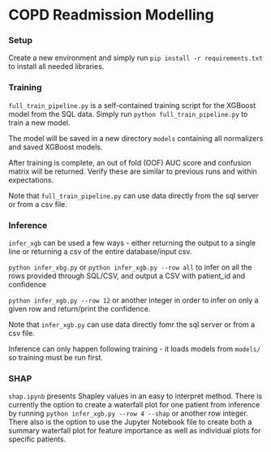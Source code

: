 # COPD Readmission Modelling

### Setup
Create a new environment and simply run `pip install -r requirements.txt` to install all needed libraries.

### Training
`full_train_pipeline.py` is a self-contained training script for the XGBoost model from the SQL data. Simply run
`python full_train_pipeline.py` to train a new model.

The model will be saved in a new directory `models` containing all normalizers and saved XGBoost models.

After training is complete, an out of fold (OOF) AUC score and confusion matrix will be returned. Verify these are similar to previous runs and within expectations. 

Note that `full_train_pipeline.py` can use data directly from the sql server or from a csv file.

### Inference
`infer_xgb` can be used a few ways - either returning the output to a single line or returning a csv of the entire
database/input csv.

`python infer_xbg.py` or `python infer_xgb.py --row all` to infer on all the rows provided through SQL/CSV, and output a CSV with patient_id and confidence

`python infer_xgb.py --row 12` or another integer in order to infer on only a given row and return/print the confidence. 

Note that `infer_xgb.py` can use data directly fomr the sql server or from a csv file.

Inference can only happen following training - it loads models from `models/` so training must be run first.


### SHAP
`shap.ipynb` presents Shapley values in an easy to interpret method. There is currently the option to create a waterfall plot for one patient from inference by running `python infer_xgb.py --row 4 --shap` or another row integer.
There also is the option to use the Jupyter Notebook file to create both a summary waterfall plot for feature importance as well as individual plots for specific patients.
